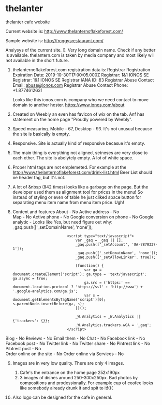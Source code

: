 # thelanter
thelanter cafe website

Current website is:
http://www.thelanternoflakeforest.com/

Sample website is:
http://froggysrestaurant.com/


Analysys of the current site.
0. Very long domain name. Check if any better is available. thelantern.com is taken by media company and most likely wil not available in the short future.

1. thelanternoflakeforest.com registration data is:
    Registrar Registration Expiration Date: 2019-10-30T17:00:05.000Z
    Registrar: 1&1 IONOS SE
    Registrar: 1&1 IONOS SE
    Registrar IANA ID: 83
    Registrar Abuse Contact Email: abuse@ionos.com
    Registrar Abuse Contact Phone: +1.8774612631

    Looks like this ionos.com is company who we need contact to move domain to another hoster.
    https://www.ionos.com/about


2. Created on Weebly an even has favicon of wix on the tab. Anf has statement on the home page
"Proudly powered by Weebly".

3. Speed measuring. Mobile - 67, Desktop - 93. It's not unusual because the site is basically is empty.

4. Responsive. Site is actually kind of responsive becasue it's empty.

5. The main thing is everything not aligned, setneses are very close to each other. The site is abolytely empty. A lot of white space.

6. Proper html tags are not emplemeted. For example at the http://www.thelanternoflakeforest.com/drink-list.html Beer List should ne header tag, but it's not.

7. A lot of &nbsp (842 times) looks like a garbage on the page. But the developer used them as alignment tool for prices in the menu! So instead of styling or even of table he just cliked space button for separating menu item name from menu item price. Ugh!

8. Content and features
About                           - No
Active address                  - No    
Map                             - No
Active phone                    - No
Google conversion on phone      - No
Google analytic                 - Looks like Yes, but need figure out why:
                            _gaq.push(['_setDomainName', 'none']);

                                <script type="text/javascript">
                                    var _gaq = _gaq || [];
                                    _gaq.push(['_setAccount', 'UA-7870337-1']);
                                    _gaq.push(['_setDomainName', 'none']);
                                    _gaq.push(['_setAllowLinker', true]);

                                    (function() {
                                        var ga = document.createElement('script'); ga.type = 'text/javascript'; ga.async = true;
                                        ga.src = ('https:' == document.location.protocol ? 'https://ssl' : 'http://www') + '.google-analytics.com/ga.js';
                                        var s = document.getElementsByTagName('script')[0]; s.parentNode.insertBefore(ga, s);
                                    })();

                                    _W.Analytics = _W.Analytics || {'trackers': {}};
                                    _W.Analytics.trackers.wGA = '_gaq';
                                </script>    
Blog                            - No
Reviews                         - No
Email them                      - No
Chat                            - No
Facebook link                   - No
Facebook post                   - No
Twitter link                    - No
Twitter share                   - No
Pintrest link                   - No    
Pibtrest post                   - No                       
Order online on the site        - No
Order online via Services       - No

9. Images are in very low quality. There are only 4 images. 
    1) Cafe's the entrance on the home page 252x190px
    2) 3 images of dishes around 250-300x250px. Bad photos by compositions and prodessionally.
    For example cup of coofee looks like somebody already drunk it and spit to it!(((

10. Also logo can be designed for the cafe in general.